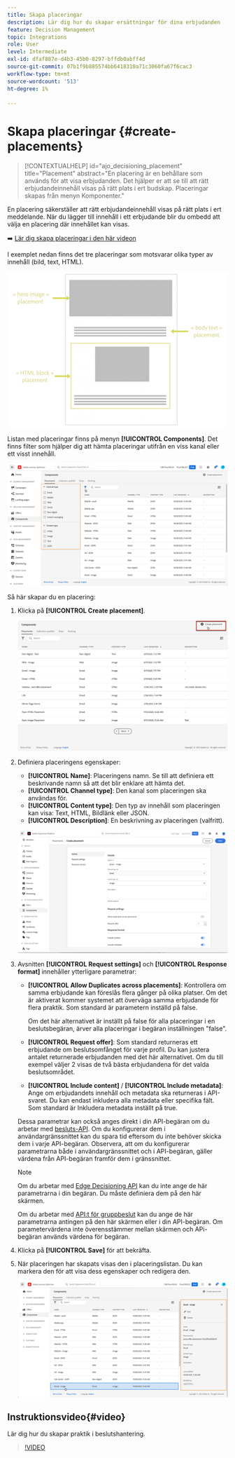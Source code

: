 ```yaml
---
title: Skapa placeringar
description: Lär dig hur du skapar ersättningar för dina erbjudanden
feature: Decision Management
topic: Integrations
role: User
level: Intermediate
exl-id: dfaf887e-d4b3-45b0-8297-bffdb0abff4d
source-git-commit: 07b1f9b885574bb6418310a71c3060fa67f6cac3
workflow-type: tm+mt
source-wordcount: '513'
ht-degree: 1%

---
```


# Skapa placeringar {#create-placements}

>[!CONTEXTUALHELP]
>id="ajo_decisioning_placement"
>title="Placement"
>abstract="En placering är en behållare som används för att visa erbjudanden. Det hjälper er att se till att rätt erbjudandeinnehåll visas på rätt plats i ert budskap. Placeringar skapas från menyn Komponenter."

En placering säkerställer att rätt erbjudandeinnehåll visas på rätt plats i ert meddelande. När du lägger till innehåll i ett erbjudande blir du ombedd att välja en placering där innehållet kan visas.

➡️ [Lär dig skapa placeringar i den här videon](#video)

I exemplet nedan finns det tre placeringar som motsvarar olika typer av innehåll (bild, text, HTML).

![](../assets/offers_placement_schema.png)

Listan med placeringar finns på menyn **[!UICONTROL Components]**. Det finns filter som hjälper dig att hämta placeringar utifrån en viss kanal eller ett visst innehåll.

![](../assets/placements_filter.png)

Så här skapar du en placering:

1. Klicka på **[!UICONTROL Create placement]**.

   ![](../assets/offers_placement_creation.png)

1. Definiera placeringens egenskaper:

   * **[!UICONTROL Name]**: Placeringens namn. Se till att definiera ett beskrivande namn så att det blir enklare att hämta det.
   * **[!UICONTROL Channel type]**: Den kanal som placeringen ska användas för.
   * **[!UICONTROL Content type]**: Den typ av innehåll som placeringen kan visa: Text, HTML, Bildlänk eller JSON.
   * **[!UICONTROL Description]**: En beskrivning av placeringen (valfritt).

   ![](../assets/offers_placement_creation_properties.png)


1. Avsnitten **[!UICONTROL Request settings]** och **[!UICONTROL Response format]** innehåller ytterligare parametrar:

   * **[!UICONTROL Allow Duplicates across placements]**: Kontrollera om samma erbjudande kan föreslås flera gånger på olika platser. Om det är aktiverat kommer systemet att överväga samma erbjudande för flera praktik. Som standard är parametern inställd på false.

     Om det här alternativet är inställt på false för alla placeringar i en beslutsbegäran, ärver alla placeringar i begäran inställningen &quot;false&quot;.

   * **[!UICONTROL Request offer]**: Som standard returneras ett erbjudande om beslutsomfånget för varje profil. Du kan justera antalet returnerade erbjudanden med det här alternativet. Om du till exempel väljer 2 visas de två bästa erbjudandena för det valda beslutsområdet.

   * **[!UICONTROL Include content]** / **[!UICONTROL Include metadata]**: Ange om erbjudandets innehåll och metadata ska returneras i API-svaret. Du kan endast inkludera alla metadata eller specifika fält. Som standard är Inkludera metadata inställt på true.

   Dessa parametrar kan också anges direkt i din API-begäran om du arbetar med [besluts-API](https://experienceleague.adobe.com/docs/journey-optimizer/using/offer-decisioning/api-reference/offer-delivery-api/decisioning-api.html). Om du konfigurerar dem i användargränssnittet kan du spara tid eftersom du inte behöver skicka dem i varje API-begäran. Observera, att om du konfigurerar parametrarna både i användargränssnittet och i API-begäran, gäller värdena från API-begäran framför dem i gränssnittet.

   >[!NOTE]
   >
   >Om du arbetar med [Edge Decisioning API](https://experienceleague.adobe.com/docs/journey-optimizer/using/offer-decisioning/api-reference/offer-delivery-api/edge-decisioning-api.html?) kan du inte ange de här parametrarna i din begäran. Du måste definiera dem på den här skärmen.
   >
   >Om du arbetar med [API:t för gruppbeslut](../api-reference/offer-delivery-api/batch-decisioning-api.md) kan du ange de här parametrarna antingen på den här skärmen eller i din API-begäran. Om parametervärdena inte överensstämmer mellan skärmen och APi-begäran används värdena för begäran.

1. Klicka på **[!UICONTROL Save]** för att bekräfta.

1. När placeringen har skapats visas den i placeringslistan. Du kan markera den för att visa dess egenskaper och redigera den.

   ![](../assets/placement_created.png)

## Instruktionsvideo{#video}

Lär dig hur du skapar praktik i beslutshantering.

>[!VIDEO](https://video.tv.adobe.com/v/329372?quality=12)

